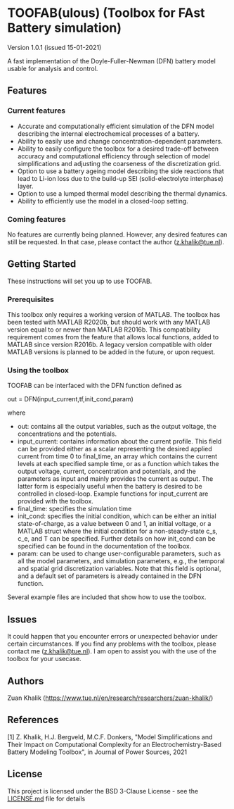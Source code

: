 # TOOFAB(ulous) (Toolbox for FAst Battery simulation)
Version 1.0.1 (issued 15-01-2021)

A fast implementation of the Doyle-Fuller-Newman (DFN) battery model usable for analysis and control. 

## Features

### Current features
- Accurate and computationally efficient simulation of the DFN model describing the internal electrochemical processes of a battery. 
- Ability to easily use and change concentration-dependent parameters.
- Ability to easily configure the toolbox for a desired trade-off between accuracy and computational efficiency through selection of model simplifications and adjusting the coarseness of the discretization grid. 
- Option to use a battery ageing model describing the side reactions that lead to Li-ion loss due to the build-up SEI (solid-electrolyte interphase) layer.
- Option to use a lumped thermal model describing the thermal dynamics.  
- Ability to efficiently use the model in a closed-loop setting. 

### Coming features
No features are currently being planned. However, any desired features can still be requested. In that case, please contact the author (z.khalik@tue.nl).

## Getting Started
These instructions will set you up to use TOOFAB.

### Prerequisites 
This toolbox only requires a working version of MATLAB. 
The toolbox has been tested with MATLAB R2020b, but should work with any MATLAB version equal to or newer than MATLAB R2016b. This compatibility requirement comes from the feature that allows local functions, added to MATLAB since version R2016b. A legacy version compatible with older MATLAB versions is planned to be added in the future, or upon request. 

### Using the toolbox
TOOFAB can be interfaced with the DFN function defined as

out = DFN(input_current,tf,init_cond,param)

where

- out: contains all the output variables, such as the output voltage, the concentrations and the potentials.
- input_current: contains information about the current profile. This field can be provided either as a scalar representing the desired applied current from time 0 to final_time, an array which contains the current levels at each specified sample time, or as a function which takes the output voltage, current, concentration and potentials, and the parameters as input and mainly provides the current as output. The latter form is especially useful when the battery is desired to be controlled in closed-loop. Example functions for input_current are provided with the toolbox.
- final_time: specifies the simulation time
- init_cond: specifies the initial condition, which can be either an initial state-of-charge, as a value between 0 and 1, an initial voltage, or a MATLAB struct where the initial condition for a non-steady-state c_s, c_e, and T can be specified. Further details on how init_cond can be specified can be found in the documentation of the toolbox. 
- param: can be used to change user-configurable parameters, such as all the model parameters, and simulation parameters, e.g., the temporal and spatial grid discretization variables. Note that this field is optional, and a default set of parameters is already contained in the DFN function. 

Several example files are included that show how to use the toolbox. 

## Issues
It could happen that you encounter errors or unexpected behavior under certain circumstances. If you find any problems with the toolbox, please contact me (z.khalik@tue.nl). I am open to assist you with the use of the toolbox for your usecase. 

## Authors
Zuan Khalik (https://www.tue.nl/en/research/researchers/zuan-khalik/)

## References
[1] Z. Khalik, H.J. Bergveld, M.C.F. Donkers, "Model Simplifications and Their Impact on Computational Complexity for an Electrochemistry-Based Battery Modeling Toolbox", in Journal of Power Sources, 2021

## License

This project is licensed under the BSD 3-Clause License - see the [LICENSE.md](LICENSE.md) file for details



